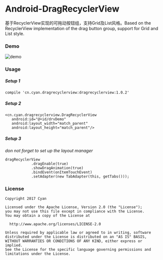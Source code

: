 # Android-DragRecyclerView
基于RecyclerView实现的可拖动按钮组，支持Grid及List风格。Based on the RecyclerView implementation of the drag button group, support for Grid and List style.

### Demo
![demo](http://i.imgur.com/hi1LrTx.gif)

### Usage

##### Setup 1
    compile 'cn.cyan.dragrecyclerview:dragrecyclerview:1.0.2'

##### Setup 2
    <cn.cyan.dragrecyclerview.DragRecyclerView
       android:id="@+id/drvDemo"
       android:layout_width="match_parent"
       android:layout_height="match_parent"/>
##### Setup 3
*don not forget to set up the layout manager*

    dragRecyclerView
                .dragEnable(true)
                .showDragAnimation(true)
                .bindEvent(onItemTouchEvent)
                .setAdapter(new TabAdapter(this, getTabs()));
### License
    Copyright 2017 Cyan
    
    Licensed under the Apache License, Version 2.0 (the "License");
    you may not use this file except in compliance with the License.
    You may obtain a copy of the License at
    
      http://www.apache.org/licenses/LICENSE-2.0
    
    Unless required by applicable law or agreed to in writing, software
    distributed under the License is distributed on an "AS IS" BASIS,
    WITHOUT WARRANTIES OR CONDITIONS OF ANY KIND, either express or implied.
    See the License for the specific language governing permissions and
    limitations under the License.

